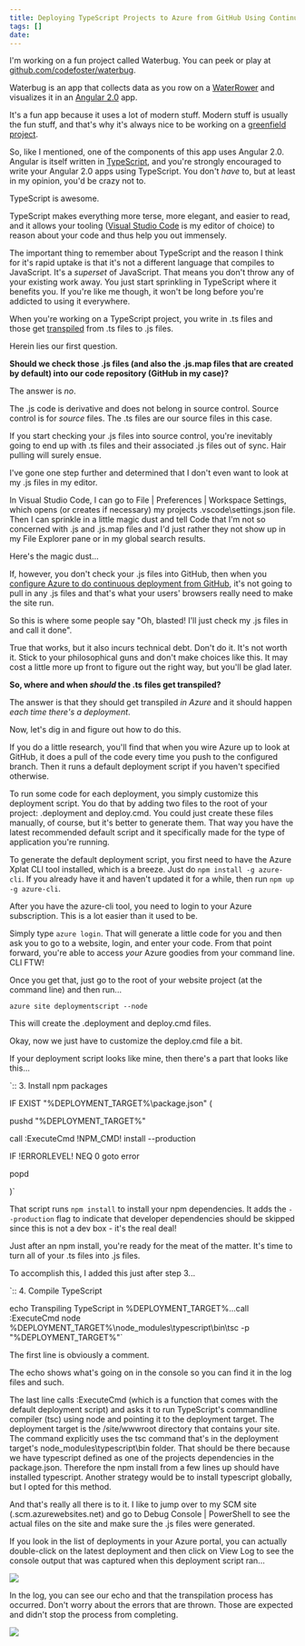 ```yaml
---
title: Deploying TypeScript Projects to Azure from GitHub Using Continuous Deployment
tags: []
date: 
---
```


I'm working on a fun project called Waterbug. You can peek or play at [github.com/codefoster/waterbug](http://github.com/codefoster/waterbug).

Waterbug is an app that collects data as you row on a [WaterRower](http://www.waterrower.com) and visualizes it in an [Angular 2.0](http://angular.io) app.

It's a fun app because it uses a lot of modern stuff. Modern stuff is usually the fun stuff, and that's why it's always nice to be working on a [greenfield project](https://www.google.com/url?sa=t&amp;rct=j&amp;q=&amp;esrc=s&amp;source=web&amp;cd=1&amp;cad=rja&amp;uact=8&amp;ved=0ahUKEwjjj4b2hMHMAhUO2GMKHTS6AYIQFggcMAA&amp;url=https%3A%2F%2Fen.wikipedia.org%2Fwiki%2FGreenfield_project&amp;usg=AFQjCNHt9ZMyc4v_k0ZTE7IyXOBBTOfUyA&amp;sig2=-GGq36iBYcMBQo6NPXF4Tw).

So, like I mentioned, one of the components of this app uses Angular 2.0\. Angular is itself written in [TypeScript](http://typescriptlang.org), and you're strongly encouraged to write your Angular 2.0 apps using TypeScript. You don't _have_ to, but at least in my opinion, you'd be crazy not to.

TypeScript is awesome.

TypeScript makes everything more terse, more elegant, and easier to read, and it allows your tooling ([Visual Studio Code](https://go.microsoft.com/fwlink/?LinkID=534107) is my editor of choice) to reason about your code and thus help you out immensely.

The important thing to remember about TypeScript and the reason I think for it's rapid uptake is that it's not a different language that compiles to JavaScript. It's a _superset_ of JavaScript. That means you don't throw any of your existing work away. You just start sprinkling in TypeScript where it benefits you. If you're like me though, it won't be long before you're addicted to using it everywhere.

When you're working on a TypeScript project, you write in .ts files and those get [transpiled](https://www.google.com/url?sa=t&amp;rct=j&amp;q=&amp;esrc=s&amp;source=web&amp;cd=1&amp;cad=rja&amp;uact=8&amp;ved=0ahUKEwiSk4frhcHMAhUI72MKHXJaCEoQFggcMAA&amp;url=https%3A%2F%2Fen.wikipedia.org%2Fwiki%2FSource-to-source_compiler&amp;usg=AFQjCNFo9xhdBjlOru4lIfDTsrFZAk4Lgg&amp;sig2=WbQXPH65kx5wRegPY4Xq4A&amp;bvm=bv.121099550,d.cGc) from .ts files to .js files.

Herein lies our first question.

**Should we check those .js files (and also the .js.map files that are created by default) into our code repository (GitHub in my case)?**

The answer is _no_.

The .js code is derivative and does not belong in source control. Source control is for _source_ files. The .ts files are our source files in this case.

If you start checking your .js files into source control, you're inevitably going to end up with .ts files and their associated .js files out of sync. Hair pulling will surely ensue.

I've gone one step further and determined that I don't even want to look at my .js files in my editor.

In Visual Studio Code, I can go to File | Preferences | Workspace Settings, which opens (or creates if necessary) my projects .vscode\settings.json file. Then I can sprinkle in a little magic dust and tell Code that I'm not so concerned with .js and .js.map files and I'd just rather they not show up in my File Explorer pane or in my global search results.

Here's the magic dust...

<script src="https://gist.github.com/codefoster/31892cd43692b9d56fb7e0e8d51540a1.js"></script>

If, however, you don't check your .js files into GitHub, then when you [configure Azure to do continuous deployment from GitHub](https://azure.microsoft.com/en-us/documentation/articles/app-service-web-arm-from-github-provision/), it's not going to pull in any .js files and that's what your users' browsers really need to make the site run.

So this is where some people say "Oh, blasted! I'll just check my .js files in and call it done".

True that works, but it also incurs technical debt. Don't do it. It's not worth it. Stick to your philosophical guns and don't make choices like this. It may cost a little more up front to figure out the right way, but you'll be glad later.

**So, where and when _should_ the .ts files get transpiled?**

The answer is that they should get transpiled _in Azure_ and it should happen _each time there's a deployment_.

Now, let's dig in and figure out how to do this.

If you do a little research, you'll find that when you wire Azure up to look at GitHub, it does a pull of the code every time you push to the configured branch. Then it runs a default deployment script if you haven't specified otherwise.

To run some code for each deployment, you simply customize this deployment script. You do that by adding two files to the root of your project: .deployment and deploy.cmd. You could just create these files manually, of course, but it's better to generate them. That way you have the latest recommended default script and it specifically made for the type of application you're running.

To generate the default deployment script, you first need to have the Azure Xplat CLI tool installed, which is a breeze. Just do `npm install -g azure-cli`. If you already have it and haven't updated it for a while, then run `npm up -g azure-cli`.

After you have the azure-cli tool, you need to login to your Azure subscription. This is a lot easier than it used to be.

Simply type `azure login`. That will generate a little code for you and then ask you to go to a website, login, and enter your code. From that point forward, you're able to access _your_ Azure goodies from your command line. CLI FTW!

Once you get that, just go to the root of your website project (at the command line) and then run...

`azure site deploymentscript --node`

This will create the .deployment and deploy.cmd files.

Okay, now we just have to customize the deploy.cmd file a bit.

If your deployment script looks like mine, then there's a part that looks like this...

`:: 3\. Install npm packages

IF EXIST "%DEPLOYMENT_TARGET%\package.json" (

  pushd "%DEPLOYMENT_TARGET%"

  call :ExecuteCmd !NPM_CMD! install --production

  IF !ERRORLEVEL! NEQ 0 goto error

  popd

)`

That script runs `npm install` to install your npm dependencies. It adds the `--production` flag to indicate that developer dependencies should be skipped since this is not a dev box - it's the real deal!

Just after an npm install, you're ready for the meat of the matter. It's time to turn all of your .ts files into .js files.

To accomplish this, I added this just after step 3...

`:: 4\. Compile TypeScript

echo Transpiling TypeScript in %DEPLOYMENT_TARGET%...call :ExecuteCmd node %DEPLOYMENT_TARGET%\node_modules\typescript\bin\tsc -p "%DEPLOYMENT_TARGET%"`

The first line is obviously a comment.

The echo shows what's going on in the console so you can find it in the log files and such.

The last line calls :ExecuteCmd (which is a function that comes with the default deployment script) and asks it to run TypeScript's commandline compiler (tsc) using node and pointing it to the deployment target. The deployment target is the /site/wwwroot directory that contains your site. The command explicitly uses the tsc command that's in the deployment target's node_modules\typescript\bin folder. That should be there because we have typescript defined as one of the projects dependencies in the package.json. Therefore the npm install from a few lines up should have installed typescript. Another strategy would be to install typescript globally, but I opted for this method.

And that's really all there is to it. I like to jump over to my SCM site (<mysite>.scm.azurewebsites.net) and go to Debug Console | PowerShell to see the actual files on the site and make sure the .js files were generated.

If you look in the list of deployments in your Azure portal, you can actually double-click on the latest deployment and then click on View Log to see the console output that was captured when this deployment script ran...

![](http://codefoster.blob.core.windows.net/site/image/6a10bd6849564ccda0f95b41f92fc751/tscazure_viewlog_1.png)

In the log, you can see our echo and that the transpilation process has occurred. Don't worry about the errors that are thrown. Those are expected and didn't stop the process from completing.

![](http://codefoster.blob.core.windows.net/site/image/3ee80a5fc5624c9696e95a29632a6cdc/tscazure_success_1.png)